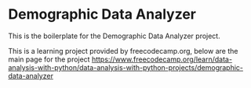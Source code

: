 # Demographic Data Analyzer

This is the boilerplate for the Demographic Data Analyzer project. 

This is a learning project provided by freecodecamp.org, below are the main page for the project
https://www.freecodecamp.org/learn/data-analysis-with-python/data-analysis-with-python-projects/demographic-data-analyzer
